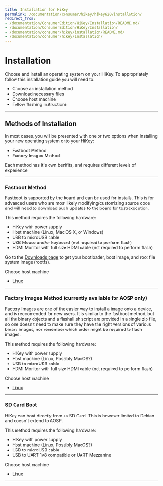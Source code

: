 ```yaml
---
title: Installation for HiKey
permalink: /documentation/consumer/hikey/hikey620/installation/
redirect_from:
- /documentation/ConsumerEdition/HiKey/Installation/README.md/
- /documentation/ConsumerEdition/HiKey/Installation/
- /documentation/consumer/hikey/installation/README.md/
- /documentation/consumer/hikey/installation/
---
```

# Installation

Choose and install an operating system on your HiKey. To appropriately follow this installation guide you will need to:

- Choose an installation method
- Download necessary files
- Choose host machine
- Follow flashing instructions

***

## Methods of Installation

In most cases, you will be presented with one or two options when installing your new operating system onto your HiKey:

- Fastboot Method
- Factory Images Method

Each method has it's own benifits, and requires different levels of experience

***

### Fastboot Method

Fastboot is supported by the board and can be used for installs. This is for advanced users who are most likely modifying/customizing source code and will need to download such updates to the board for test/execution.

This method requires the following hardware:

- HiKey with power supply
- Host machine (Linux, Mac OS X, or Windows)
- USB to microUSB cable
- USB Mouse and/or keyboard (not required to perform flash)
- HDMI Monitor with full size HDMI cable (not required to perform flash)

Go to the [Downloads page](../downloads/) to get your bootloader, boot image, and root file system image (rootfs).

Choose host machine

- [Linux](linux-fastboot.md)

***
### Factory Images Method (currently available for AOSP only)

Factory Images are one of the easier way to install a image onto a device, and is reccomended for new users. It is similar to the fastboot method, but all the binary objects and a flashall.sh script are provided in a single zip file, so one doesn't need to make sure they have the right versions of various binary images, nor remember which order might be required to flash images.

This method requires the following hardware:

- HiKey with power supply
- Host machine (Linux, Possibly MacOS?)
- USB to microUSB cable
- HDMI Monitor with full size HDMI cable (not required to perform flash)

Choose host machine

- [Linux](linux-factory-image.md)

***

### SD Card Boot

HiKey can boot directly from as SD Card. This is however limited to Debian and doesn't extend to AOSP.

This method requires the following hardware:

- HiKey with power supply
- Host machine (Linux, Possibly MacOS?)
- USB to microUSB cable
- USB to UART 1v8 compatible or UART Mezzanine

Choose host machine

- [Linux](linux-sd-boot.md)

***
